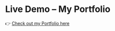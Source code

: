 #  Live Demo – My Portfolio

👉 [Check out my Portfolio here](https://mamdipatlagowtham.github.io/CODSOFT-PORT-FOLIO/)
